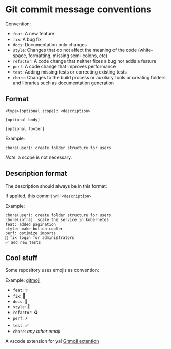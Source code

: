 # Git commit message conventions

Convention:

- `feat`: A new feature
- `fix`: A bug fix
- `docs`: Documentation only changes
- `style`: Changes that do not affect the meaning of the code (white-space, formatting, missing semi-colons, etc)
- `refactor`: A code change that neither fixes a bug nor adds a feature
- `perf`: A code change that improves performance
- `test`: Adding missing tests or correcting existing tests
- `chore`: Changes to the build process or auxiliary tools or creating folders and libraries such as documentation generation

## Format
```
<type>(optional scope): <description>

[optional body]

[optional footer]
```
Example:

```
chore(user): create folder structure for users
```

_Note_: a scope is not necessary.

## Description format
The description should always be in this format:

If applied, this commit will `<description>`

Example:
```
chore(user): create folder structure for users
chore(infra): scale the service in kubernetes
feat: added pagination
style: make button cooler
perf: optimize imports
🐛 fix login for administrators
✅ add new tests
```

## Cool stuff
Some repository uses emojis as convention:

Example: [gitmoji](https://gitmoji.dev/)

- `feat`: ✨
- `fix`: 🐛
- `docs`: 📝
- `style`: :art:
- `refactor`: :recycle:
- `perf`: :zap:
- `test`: :white_check_mark:
- `chore`: *any other emoji*

A vscode extension for ya! [Gitmoji extention](https://github.com/seatonjiang/gitmoji-vscode)
